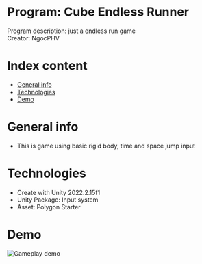 # Program: Cube Endless Runner
Program description: just a endless run game <br />
Creator: NgocPHV <br />

# Index content
* [General info](#general-info)
* [Technologies](#technologies)
* [Demo](#demo)

# General info
- This is game using basic rigid body, time and space jump input

# Technologies
- Create with Unity 2022.2.15f1
- Unity Package: Input system
- Asset: Polygon Starter

# Demo
![Gameplay demo](./Gif/Gameplay.gif)
